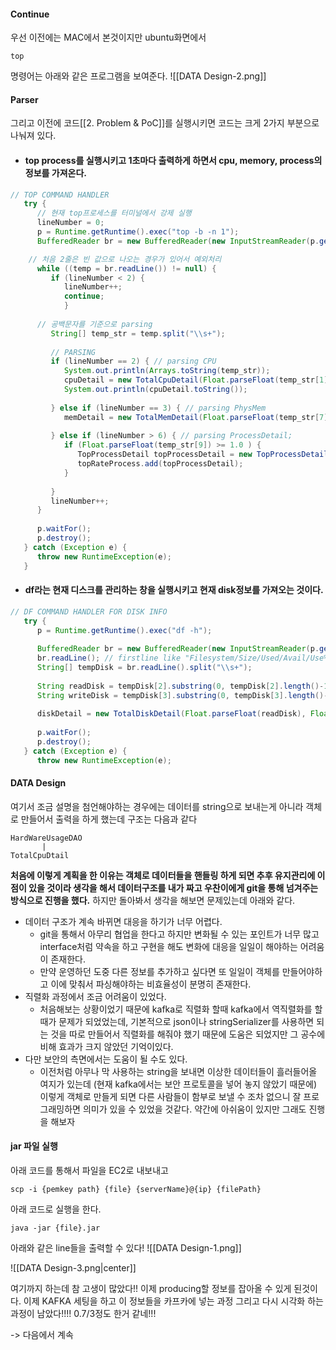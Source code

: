 #### Continue

우선 이전에는 MAC에서 본것이지만 ubuntu화면에서 
```
top
```
명령어는 아래와 같은 프로그램을 보여준다.
![[DATA Design-2.png]]

#### Parser

그리고 이전에 코드[[2. Problem &  PoC]]를 실행시키면
코드는 크게 2가지 부분으로 나눠져 있다.
* #### top process를 실행시키고 1초마다 출력하게 하면서 cpu, memory, process의 정보를 가져온다.
```java
// TOP COMMAND HANDLER  
   try {  
	  // 현재 top프로세스를 터미널에서 강제 실행
      lineNumber = 0;  
      p = Runtime.getRuntime().exec("top -b -n 1");  
      BufferedReader br = new BufferedReader(new InputStreamReader(p.getInputStream()));  

	// 처음 2줄은 빈 값으로 나오는 경우가 있어서 예외처리
      while ((temp = br.readLine()) != null) {  
         if (lineNumber < 2) {  
            lineNumber++;  
            continue;         
            }  
  
	  // 공백문자를 기준으로 parsing
         String[] temp_str = temp.split("\\s+");  
  
         // PARSING  
         if (lineNumber == 2) { // parsing CPU  
            System.out.println(Arrays.toString(temp_str));  
            cpuDetail = new TotalCpuDetail(Float.parseFloat(temp_str[1]), Float.parseFloat(temp_str[3]));  
            System.out.println(cpuDetail.toString());  
  
         } else if (lineNumber == 3) { // parsing PhysMem  
            memDetail = new TotalMemDetail(Float.parseFloat(temp_str[7]), Float.parseFloat(temp_str[5]));  
  
         } else if (lineNumber > 6) { // parsing ProcessDetail;  
            if (Float.parseFloat(temp_str[9]) >= 1.0 ) {  
               TopProcessDetail topProcessDetail = new TopProcessDetail(Integer.parseInt(temp_str[1]), temp_str[12], Float.parseFloat(temp_str[9]), temp_str[11], Float.parseFloat(temp_str[10]), temp_str[8]);  
               topRateProcess.add(topProcessDetail);  
            }  
              
         }  
         lineNumber++;  
      }  
  
      p.waitFor();  
      p.destroy();  
   } catch (Exception e) {  
      throw new RuntimeException(e);  
   }  	
```
* #### df라는 현재 디스크를 관리하는 창을 실행시키고 현재 disk정보를 가져오는 것이다. 
```java
// DF COMMAND HANDLER FOR DISK INFO  
   try {  
      p = Runtime.getRuntime().exec("df -h");  
  
      BufferedReader br = new BufferedReader(new InputStreamReader(p.getInputStream()));  
      br.readLine(); // firstline like "Filesystem/Size/Used/Avail/Use%/Mounted on"  
      String[] tempDisk = br.readLine().split("\\s+");  
  
      String readDisk = tempDisk[2].substring(0, tempDisk[2].length()-1);  
      String writeDisk = tempDisk[3].substring(0, tempDisk[3].length()-1);  
  
      diskDetail = new TotalDiskDetail(Float.parseFloat(readDisk), Float.parseFloat(writeDisk));  
  
      p.waitFor();  
      p.destroy();  
   } catch (Exception e) {  
      throw new RuntimeException(e);  
```

#### DATA Design

여기서 조금 설명을 첨언해야하는 경우에는 데이터를 string으로 보내는게 아니라 객체로 만들어서 출력을 하게 했는데 구조는 다음과 같다
```
HardWareUsageDAO
       |
TotalCpuDtail
```
**처음에 이렇게 계획을 한 이유는 객체로 데이터들을 핸들링 하게 되면 추후 유지관리에 이점이 있을 것이라 생각을 해서 데이터구조를 내가 짜고 우찬이에게 git을 통해 넘겨주는 방식으로 진행을 했다.**
하지만 돌아봐서 생각을 해보면 문제있는데 아래와 같다.
* 데이터 구조가 계속 바뀌면 대응을 하기가 너무 어렵다.
	* git을 통해서 아무리 협업을 한다고 하지만 변화될 수 있는 포인트가 너무 많고 interface처럼 약속을 하고 구현을 해도 변화에 대응을 일일이 해야하는 어려움이 존재한다.
	* 만약 운영하던 도중 다른 정보를 추가하고 싶다면 또 일일이 객체를 만들어야하고 이에 맞춰서 파싱해야하는 비효율성이 분명히 존재한다.
* 직렬화 과정에서 조금 어려움이 있었다.
	* 처음해보는 상황이었기 때문에 kafka로 직렬화 할때 kafka에서 역직렬화를 할때가 문제가 되었었는데, 기본적으로 json이나 stringSerializer를 사용하면 되는 것을 따로 만들어서 직렬화를 해줘야 했기 때문에 도움은 되었지만 그 공수에 비해 효과가 크지 않았던 기억이있다.
* 다만 보안의 측면에서는 도움이 될 수도 있다.
	* 이전처럼 아무나 막 사용하는 string을 보내면 이상한 데이터들이 흘러들어올 여지가 있는데 (현재 kafka에서는 보안 프로토콜을 넣어 놓지 않았기 때문에) 이렇게 객체로 만들게 되면 다른 사람들이 함부로 보낼 수 조차 없으니 잘 프로그래밍하면 의미가 있을 수 있었을 것같다.
약간에 아쉬움이 있지만 그래도 진행을 해보자

#### jar 파일 실행 
아래 코드를 통해서 파일을 EC2로 내보내고
```
scp -i {pemkey path} {file} {serverName}@{ip} {filePath}
```
아래 코드로 실행을 한다.
```
java -jar {file}.jar
```

아래와 같은 line들을 출력할 수 있다!
![[DATA Design-1.png]]

![[DATA Design-3.png|center]]

여기까지 하는데 참 고생이 많았다!! 이제 producing할 정보를 잡아올 수 있게 된것이다.
이제 KAFKA 세팅을 하고 이 정보들을 카프카에 넣는 과정 그리고 다시 시각화 하는 과정이 남았다!!!! 0.7/3정도 한거 같네!!!

-> 다음에서 계속